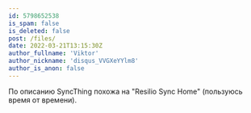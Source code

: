 ```yaml
---
id: 5798652538
is_spam: false
is_deleted: false
post: /files/
date: 2022-03-21T13:15:30Z
author_fullname: 'Viktor'
author_nickname: 'disqus_VVGXeYYlm8'
author_is_anon: false
---
```


<p>По описанию SyncThing похожа на "Resilio Sync Home" (пользуюсь время от времени).</p>
